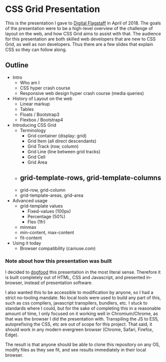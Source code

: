 # CSS Grid Presentation

This is the presentation I gave to [Digital Flagstaff](http://digitalflagstaff.com/) in April of 2018.
The goals of the presentation were to be a high-level overview of the challenge of layout on the web, and how CSS Grid aims to assist with that.
The audience for this presentation are both skilled web developers that are new to CSS Grid, as well as non developers.
Thus there are a few slides that explain CSS so they can follow along.

## Outline

- Intro
    - Who am I
    - CSS hyper crash course
    - Responsive web design hyper crash course (media queries)
- History of Layout on the web
    - Linear markup
    - Tables
    - Floats / Bootstrap3
    - Flexbox / Bootstrap4
- Introducing CSS Grid
    - Terminology
        - Grid container (display: grid)
        - Grid Item (all direct descendants)
        - Grid Track (row, column)
        - Grid Line (line between grid tracks)
        - Grid Cell
        - Grid Area
    - grid-template-rows, grid-template-columns
        -
    - grid-row, grid-column
    - grid-template-areas, grid-area
- Advanced usage
    - grid-template values
        - Fixed-values (100px)
        - Percentage (50%)
        - Flex (1fr)
    - minmax
    - min-content, max-content
    - fit-content
- Using it today
    - Browser compatibility (caniuse.com)

    

### Note about how this presentation was built

I decided to [dogfood](https://en.wikipedia.org/wiki/Eating_your_own_dog_food) this presentation in the most literal sense.
Therefore it is built completely out of HTML, CSS and Javascript, and presented in-browser, instead of presentation software.

I also wanted this to be accessible to modification by anyone, so I had a strict no-tooling mandate.
No local tools were used to build any part of this, such as css compilers, javascript transpilers, bundlers, etc.
I stuck to standards where I could, but for the sake of completing this in a reasonable amount of time, I only focused on it working well in Chromium/Chrome, as that was the browser I did the presentation with.
Transpiling the JS to ES5, autoprefixing the CSS, etc are out of scope for this project. That said, it should work in any modern evergreen browser (Chrome, Safari, Firefox, Edge).

The result is that anyone should be able to clone this repository on any OS, modify files as they see fit, and see results immediately in their local browser.

